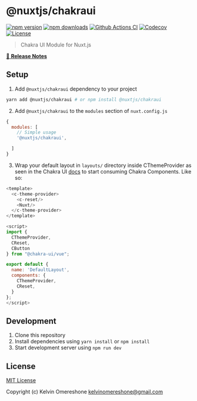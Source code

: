 # @nuxtjs/chakraui

[![npm version][npm-version-src]][npm-version-href]
[![npm downloads][npm-downloads-src]][npm-downloads-href]
[![Github Actions CI][github-actions-ci-src]][github-actions-ci-href]
[![Codecov][codecov-src]][codecov-href]
[![License][license-src]][license-href]

> Chakra UI Module for Nuxt.js

[📖 **Release Notes**](./CHANGELOG.md)

## Setup

1. Add `@nuxtjs/chakraui` dependency to your project

```bash
yarn add @nuxtjs/chakraui # or npm install @nuxtjs/chakraui
```

2. Add `@nuxtjs/chakraui` to the `modules` section of `nuxt.config.js`

```js
{
  modules: [
    // Simple usage
    '@nuxtjs/chakraui',

  ]
}
```

3. Wrap your default layout in `layouts/` directory inside CThemeProvider as seen in the Chakra UI [docs](https://vue.chakra-ui.com/with-nuxt) to start consuming Chakra Components. Like so:

```js
<template>
  <c-theme-provider>
    <c-reset/>
    <Nuxt/>
  </c-theme-provider>
</template>

<script>
import {
  CThemeProvider,
  CReset,
  CButton
} from "@chakra-ui/vue";

export default {
  name: 'DefaultLayout',
  components: {
    CThemeProvider,
    CReset,
  }
};
</script>
```


## Development

1. Clone this repository
2. Install dependencies using `yarn install` or `npm install`
3. Start development server using `npm run dev`

## License

[MIT License](./LICENSE)

Copyright (c) Kelvin Omereshone <kelvinomereshone@gmail.com>

<!-- Badges -->
[npm-version-src]: https://img.shields.io/npm/v/@nuxtjs/chakraui/latest.svg
[npm-version-href]: https://npmjs.com/package/@nuxtjs/chakraui

[npm-downloads-src]: https://img.shields.io/npm/dt/@nuxtjs/chakraui.svg
[npm-downloads-href]: https://npmjs.com/package/@nuxtjs/chakraui

[github-actions-ci-src]: https://github.com/https://github.com/DominusKelvin/chakraui-module/workflows/ci/badge.svg
[github-actions-ci-href]: https://github.com/https://github.com/DominusKelvin/chakraui-module/actions?query=workflow%3Aci

[codecov-src]: https://img.shields.io/codecov/c/github/https://github.com/DominusKelvin/chakraui-module.svg
[codecov-href]: https://codecov.io/gh/https://github.com/DominusKelvin/chakraui-module

[license-src]: https://img.shields.io/npm/l/@nuxtjs/chakraui.svg
[license-href]: https://npmjs.com/package/@nuxtjs/chakraui
